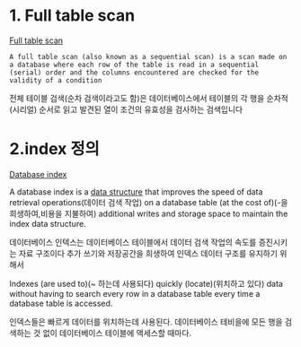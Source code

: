 

# 1. Full table scan
[Full table scan](https://en.wikipedia.org/wiki/Full_table_scan)

```
A full table scan (also known as a sequential scan) is a scan made on a database where each row of the table is read in a sequential (serial) order and the columns encountered are checked for the validity of a condition
```

전체 테이블 검색(순차 검색이라고도 함)은 데이터베이스에서 테이블의 각 행을 순차적(시리얼) 순서로 읽고 발견된 열이 조건의 유효성을 검사하는 검색입니다

# 2.index 정의

[Database index](https://en.wikipedia.org/wiki/Database_index)

A database index is a [data structure](https://en.wikipedia.org/wiki/Data_structure) that improves the speed of data retrieval operations(데이터 검색 작업) on a database table (at the cost of)(-을 희생하여,비용을 지불하여) additional writes and storage space to maintain the index data structure.

데이터베이스 인텍스는
데이터베이스 테이블에서
데이터 검색 작업의 속도를 증진시키는 자료 구조이다
추가 쓰기와 저장공간을 희생하여
인덱스 데이터 구조를 유지하기 위해서

Indexes (are used to)(~ 하는데 사용되다) quickly (locate)(위치하고 있다) data without having to search every row in a database table every time a database table is accessed.

인덱스들은 빠르게 데이터를 위치하는데 사용된다.
데이터베이스 테비을에 모든 행을 검색하는 것 없이
데이터베이스 테이블에 액세스할 때마다.
